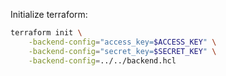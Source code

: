 Initialize terraform:

```sh
terraform init \
    -backend-config="access_key=$ACCESS_KEY" \
    -backend-config="secret_key=$SECRET_KEY" \
    -backend-config=../../backend.hcl
```
